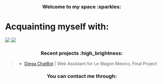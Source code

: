 <h3 align="center">Welcome to my space :sparkles:</h3>

# **Acquainting myself with:**
<p>

<img src="https://img.shields.io/badge/Python-14354C?style=for-the-badge&logo=python&logoColor=white">
<img src="https://img.shields.io/badge/PostgreSQL-316192?style=for-the-badge&logo=postgresql&logoColor=white">

<p>

  
<h3 align="center">Recent projects :high_brightness:</h3>

>- [Diega ChatBot](https://github.com/jimhouserock/Capstone_Project_DiegaChatBot_v2) | Web Assistant for Le Wagon Mexico, Final Project<br>

<h3 align="center">You can contact me through:</h2>
<p align="center">
